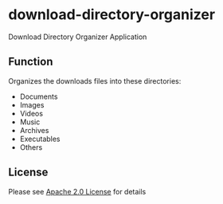 # download-directory-organizer

Download Directory Organizer Application

## Function

Organizes the downloads files into these directories:

- Documents
- Images
- Videos
- Music
- Archives
- Executables
- Others

## License

Please see [Apache 2.0 License](./LICENSE) for details